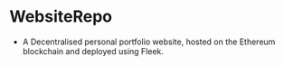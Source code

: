# WebsiteRepo

* A Decentralised personal portfolio website, hosted on the Ethereum blockchain and deployed using Fleek.
